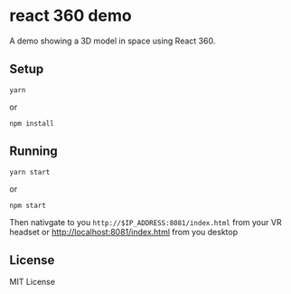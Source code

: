 # react 360 demo

A demo showing a 3D model in space using React 360.

## Setup

```
yarn
```

or

```
npm install
```

## Running

```
yarn start
```

or

```
npm start
```

Then nativgate to you `http://$IP_ADDRESS:8081/index.html` from your VR headset or [http://localhost:8081/index.html](http://localhost:8081/index.html) from you desktop

## License

MIT License
